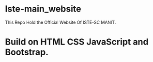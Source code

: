 # Iste-main_website
This Repo Hold the Official Website Of ISTE-SC MANIT.
# Build on HTML CSS JavaScript and Bootstrap.
